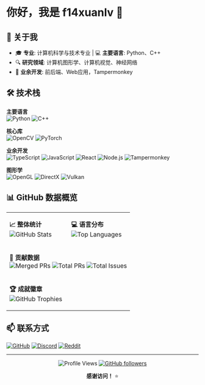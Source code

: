 # 你好，我是 f14xuanlv 👋

## 🚀 关于我
- 🎓 **专业**: 计算机科学与技术专业 | 💻 **主要语言**: Python、C++
- 🔍 **研究领域**: 计算机图形学、计算机视觉、神经网络
- 🎯 **业余开发**: 前后端、Web应用，Tampermonkey

## 🛠️ 技术栈

**主要语言**  
![Python](https://img.shields.io/badge/-Python-3776AB?style=flat-square&logo=python&logoColor=white) ![C++](https://img.shields.io/badge/-C++-00599C?style=flat-square&logo=c%2B%2B&logoColor=white)

**核心库**  
![OpenCV](https://img.shields.io/badge/-OpenCV-5C3EE8?style=flat-square&logo=opencv&logoColor=white) ![PyTorch](https://img.shields.io/badge/-PyTorch-EE4C2C?style=flat-square&logo=pytorch&logoColor=white)

**业余开发**  
![TypeScript](https://img.shields.io/badge/-TypeScript-3178C6?style=flat-square&logo=typescript&logoColor=white) ![JavaScript](https://img.shields.io/badge/-JavaScript-F7DF1E?style=flat-square&logo=javascript&logoColor=black) ![React](https://img.shields.io/badge/-React-61DAFB?style=flat-square&logo=react&logoColor=black) ![Node.js](https://img.shields.io/badge/-Node.js-339933?style=flat-square&logo=node.js&logoColor=white) ![Tampermonkey](https://img.shields.io/badge/-Tampermonkey-00485B?style=flat-square&logo=tampermonkey&logoColor=white)

**图形学**  
![OpenGL](https://img.shields.io/badge/-OpenGL-0094F6?style=flat-square&logo=opengl&logoColor=white) ![DirectX](https://img.shields.io/badge/-DirectX-0078D4?style=flat-square&logo=microsoft&logoColor=white) ![Vulkan](https://img.shields.io/badge/-Vulkan-AC162C?style=flat-square&logo=vulkan&logoColor=white)

## 📊 GitHub 数据概览

<table>
<tr>
<td width="50%">

**📈 整体统计**  
![GitHub Stats](https://github-readme-stats.vercel.app/api?username=f14xuanlv&show_icons=true&theme=tokyonight&include_all_commits=true&count_private=true&hide_border=true)

</td>
<td width="50%">

**💻 语言分布**  
![Top Languages](https://github-readme-stats.vercel.app/api/top-langs/?username=f14xuanlv&layout=compact&theme=tokyonight&hide_border=true&langs_count=8)

</td>
</tr>
<tr>
<td colspan="2">

**🎯 贡献数据**  
![Merged PRs](https://img.shields.io/badge/dynamic/json?color=green&label=Merged%20PRs&query=total_count&url=https%3A%2F%2Fapi.github.com%2Fsearch%2Fissues%3Fq%3Dauthor%3Af14xuanlv%2Btype%3Apr%2Bis%3Amerged&style=flat-square&logo=github) ![Total PRs](https://img.shields.io/badge/dynamic/json?color=blue&label=Total%20PRs&query=total_count&url=https%3A%2F%2Fapi.github.com%2Fsearch%2Fissues%3Fq%3Dauthor%3Af14xuanlv%2Btype%3Apr&style=flat-square&logo=github) ![Total Issues](https://img.shields.io/badge/dynamic/json?color=orange&label=Total%20Issues&query=total_count&url=https%3A%2F%2Fapi.github.com%2Fsearch%2Fissues%3Fq%3Dauthor%3Af14xuanlv%2Btype%3Aissue&style=flat-square&logo=github)

</td>
</tr>
<tr>
<td colspan="2">

**🏆 成就徽章**  
![GitHub Trophies](https://github-profile-trophy.vercel.app/?username=f14xuanlv&theme=tokyonight&no-frame=true&no-bg=true&margin-w=4&column=4)

</td>
</tr>
</table>

## 📫 联系方式
[![GitHub](https://img.shields.io/badge/-GitHub-181717?style=flat-square&logo=github&logoColor=white)](https://github.com/f14xuanlv) [![Discord](https://img.shields.io/badge/-Discord-5865F2?style=flat-square&logo=discord&logoColor=white)](https://discord.com/users/1132873678389006386) [![Reddit](https://img.shields.io/badge/-Reddit-FF4500?style=flat-square&logo=reddit&logoColor=white)](https://reddit.com/u/Thick-Current-1335)

---

<div align="center">

![Profile Views](https://komarev.com/ghpvc/?username=f14xuanlv&style=flat-square&color=blueviolet) [![GitHub followers](https://img.shields.io/github/followers/f14xuanlv?style=flat-square&logo=github&logoColor=white&color=blue)](https://github.com/f14xuanlv)

**感谢访问！** ⭐

</div>
